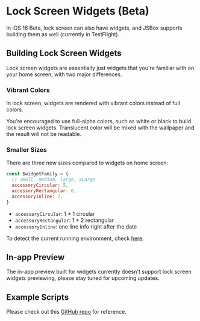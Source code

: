 # Lock Screen Widgets (Beta)

In iOS 16 Beta, lock screen can also have widgets, and JSBox supports building them as well (currently in TestFlight).

## Building Lock Screen Widgets

Lock screen widgets are essentially just widgets that you're familiar with on your home screen, with two major differences.

### Vibrant Colors

In lock screen, widgets are rendered with vibrant colors instead of full colors.

You're encouraged to use full-alpha colors, such as white or black to build lock screen widgets. Translucent color will be mixed with the wallpaper and the result will not be readable.

### Smaller Sizes

There are three new sizes compared to widgets on home screen:

```js
const $widgetFamily = {
  // small, medium, large, xLarge
  accessoryCircular: 5,
  accessoryRectangular: 6,
  accessoryInline: 7,
}
```

- `accessoryCircular`: 1 * 1 circular
- `accessoryRectangular`: 1 * 2 rectangular
- `accessoryInline`: one line info right after the date

To detect the current running environment, check [here](en/home-widget/timeline.md?id=render).

## In-app Preview

The in-app preview built for widgets currently doesn't support lock screen widgets previewing, please stay tuned for upcoming updates.

## Example Scripts

Please check out this [GitHub repo](https://github.com/cyanzhong/jsbox-widgets) for reference.